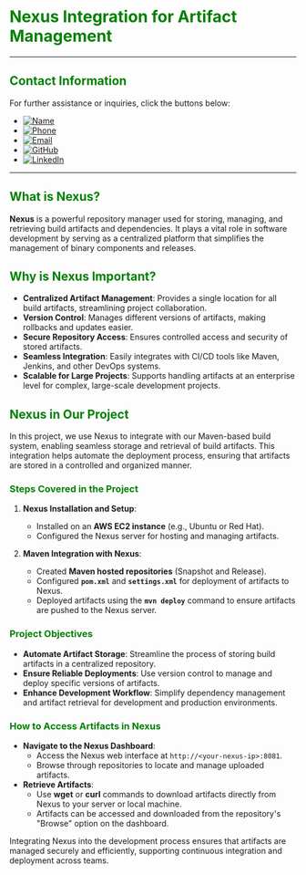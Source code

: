 # **<span style="color:green">Nexus Integration for Artifact Management</span>**

---

## **<span style="color:green">Contact Information</span>**

For further assistance or inquiries, click the buttons below:

- [![Name](https://img.shields.io/badge/Name-Nditafon%20Hyson%20Nuigho-brightgreen)](mailto:nditafonhysonn@gmail.com)
- [![Phone](https://img.shields.io/badge/Phone-%2B237679638540-brightgreen)](tel:+237679638540)
- [![Email](https://img.shields.io/badge/Email-nditafonhysonn%40gmail.com-blue)](mailto:nditafonhysonn@gmail.com)
- [![GitHub](https://img.shields.io/badge/GitHub-Hyson--Wayne-lightgrey?logo=github)](https://github.com/Hyson-Wayne)
- [![LinkedIn](https://img.shields.io/badge/LinkedIn-nditafon--hyson-blue?logo=linkedin)](https://www.linkedin.com/in/nditafon-hyson-762a6623b/)

---

## **<span style="color:green">What is Nexus?</span>**

**Nexus** is a powerful repository manager used for storing, managing, and retrieving build artifacts and dependencies. It plays a vital role in software development by serving as a centralized platform that simplifies the management of binary components and releases.

## **<span style="color:green">Why is Nexus Important?</span>**

- **Centralized Artifact Management**: Provides a single location for all build artifacts, streamlining project collaboration.
- **Version Control**: Manages different versions of artifacts, making rollbacks and updates easier.
- **Secure Repository Access**: Ensures controlled access and security of stored artifacts.
- **Seamless Integration**: Easily integrates with CI/CD tools like Maven, Jenkins, and other DevOps systems.
- **Scalable for Large Projects**: Supports handling artifacts at an enterprise level for complex, large-scale development projects.

## **<span style="color:green">Nexus in Our Project</span>**

In this project, we use Nexus to integrate with our Maven-based build system, enabling seamless storage and retrieval of build artifacts. This integration helps automate the deployment process, ensuring that artifacts are stored in a controlled and organized manner.

### **<span style="color:green">Steps Covered in the Project</span>**

1. **Nexus Installation and Setup**:
   - Installed on an **AWS EC2 instance** (e.g., Ubuntu or Red Hat).
   - Configured the Nexus server for hosting and managing artifacts.

2. **Maven Integration with Nexus**:
   - Created **Maven hosted repositories** (Snapshot and Release).
   - Configured **`pom.xml`** and **`settings.xml`** for deployment of artifacts to Nexus.
   - Deployed artifacts using the **`mvn deploy`** command to ensure artifacts are pushed to the Nexus server.

### **<span style="color:green">Project Objectives</span>**

- **Automate Artifact Storage**: Streamline the process of storing build artifacts in a centralized repository.
- **Ensure Reliable Deployments**: Use version control to manage and deploy specific versions of artifacts.
- **Enhance Development Workflow**: Simplify dependency management and artifact retrieval for development and production environments.

### **<span style="color:green">How to Access Artifacts in Nexus</span>**

- **Navigate to the Nexus Dashboard**:
  - Access the Nexus web interface at `http://<your-nexus-ip>:8081`.
  - Browse through repositories to locate and manage uploaded artifacts.
- **Retrieve Artifacts**:
  - Use **wget** or **curl** commands to download artifacts directly from Nexus to your server or local machine.
  - Artifacts can be accessed and downloaded from the repository's "Browse" option on the dashboard.

Integrating Nexus into the development process ensures that artifacts are managed securely and efficiently, supporting continuous integration and deployment across teams.
